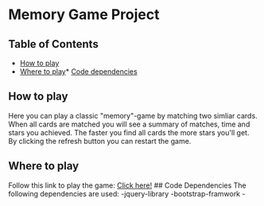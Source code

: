 # Memory Game Project

## Table of Contents

* [How to play](#how-to-play)
* [Where to play](#where-to-play)* [Code dependencies](#code-dependencies) 

## How to play 
Here you can play a classic "memory"-game by matching two simliar cards. When all cards are matched you will see a summary of matches, time and stars you achieved. The faster you find all cards the more stars you'll get. By clicking the refresh button you can restart the game. 

## Where to play 

Follow this link to play the game: [Click here!](http://htmlpreview.github.io/?https://github.com/Hannybaby/memory/blob/master/index.html) ## Code Dependencies 
The following dependencies are used: -jquery-library -bootstrap-framwork -